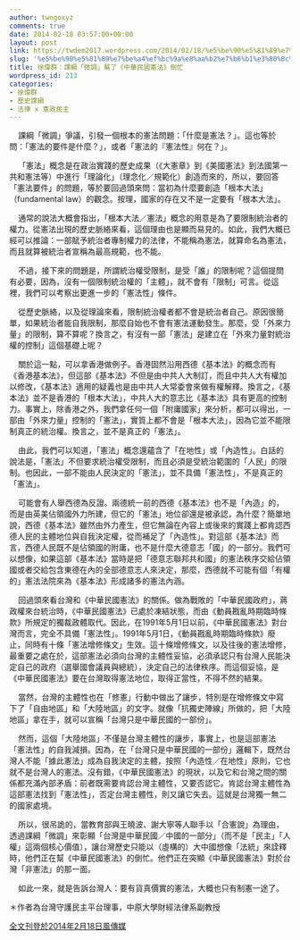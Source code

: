 ```yaml
---
author: twngoxyz
comments: true
date: 2014-02-18 03:57:00+00:00
layout: post
link: https://twdem2017.wordpress.com/2014/02/18/%e5%be%90%e5%81%89%e7%be%a4%ef%bc%9a%e8%aa%b2%e7%b6%b1%e3%80%8c%e5%be%ae%e8%aa%bf%e3%80%8d%e5%b9%ab%e4%ba%86%e3%80%8a%e4%b8%ad%e8%8f%af%e6%b0%91%e5%9c%8b%e6%86%b2%e6%b3%95%e3%80%8b%e5%80%92%e5%bf%99/
slug: '%e5%be%90%e5%81%89%e7%be%a4%ef%bc%9a%e8%aa%b2%e7%b6%b1%e3%80%8c%e5%be%ae%e8%aa%bf%e3%80%8d%e5%b9%ab%e4%ba%86%e3%80%8a%e4%b8%ad%e8%8f%af%e6%b0%91%e5%9c%8b%e6%86%b2%e6%b3%95%e3%80%8b%e5%80%92%e5%bf%99'
title: 徐偉群：課綱「微調」幫了《中華民國憲法》倒忙
wordpress_id: 213
categories:
- 徐偉群
- 歷史課綱
- 法律 x 憲政民主
---
```


    課綱「微調」爭議，引發一個根本的憲法問題：「什麼是憲法？」。這也等於問：「憲法的要件是什麼？」，或者「憲法的『憲法性』何在？」。

  


    「憲法」概念是在政治實踐的歷史成果（《大憲章》到《美國憲法》到法國第一共和憲法等）中進行「理論化」（理念化／規範化）創造而來的，所以，要回答「憲法要件」的問題，等於要回過頭來問：當初為什麼要創造「根本大法」（fundamental law）的觀念。按理，國家的存在又不是一定要有「根本大法」。

  
  


    通常的說法大概會指出，「根本大法／憲法」概念的用意是為了要限制統治者的權力。從憲法出現的歷史脈絡來看，這個理由也是顯而易見的。如此，我們大概已經可以推論：一部賦予統治者專制權力的法律，不能稱為憲法，就算命名為憲法，而且就算被統治者宣稱為最高規範，也不能。

  


    不過，接下來的問題是，所謂統治權受限制，是受「誰」的限制呢？這個提問有必要，因為，沒有一個限制統治權的「主體」，就不會有「限制」可言。從這裡，我們可以考察出更進一步的「憲法性」條件。

  


    從歷史脈絡，以及從理論來看，限制統治權者都不會是統治者自己。原因很簡單，如果統治者能自我限制，那麼自始也不會有憲法運動發生。那麼，受「外來力量」的限制，算不算呢？換言之，有沒有一部「憲法」是建立在「外來力量對統治權的控制」這個基礎上呢？

  


    關於這一點，可以拿香港做例子。香港固然沿用西德《基本法》的概念而有《香港基本法》，但這部《基本法》不但是由中共人大制訂，而且中共人大有權加以修改，《基本法》適用的疑義也是由中共人大常委會來做有權解釋。換言之，《基本法》並不是香港的「根本大法」，中共人大的意志比《基本法》具有更高的控制力。事實上，除香港之外，我們拿任何一個「附庸國家」來分析，都可以得出，一部由「外來力量」控制的「憲法」，實質上都不會是「根本大法」，因為它並不能限制真正的統治權。換言之，並不是真正的「憲法」。

  


    由此，我們可以知道，「憲法」概念還蘊含了「在地性」或「內造性」。白話的說法是，「憲法」不但要求統治權受限制，而且必須是受統治範圍的「人民」的限制。也因此，一部不能由人民決定的「憲法」，並不具備「憲法性」，不是真正的「憲法」。

  


    可能會有人舉西德為反證。兩德統一前的西德《基本法》也不是「內造」的，而是由英美佔領國外力所建，但它的「憲法」地位卻還是被承認，為什麼？簡單地說，西德《基本法》雖然由外力產生，但它無論在內容上或後來的實踐上都肯認西德人民的主體地位與自我決定權，從而補足了「內造性」。對這部《基本法》而言，西德人民既不是佔領國的附庸，也不是什麼大德意志「國」的一部分。我們可以想像，如果這部《基本法》當時是把「德意志聯邦共和國」的憲法秩序交給佔領國或者交給包含東德在內的全部德意志人來決定，那麼，西德就不可能有個「有權的」憲法法院來為《基本法》形成諸多的憲法內涵。

  


    回過頭來看台灣和《中華民國憲法》的關係。做為戰敗的「中華民國政府」，蔣政權來台統治時，《中華民國憲法》已處於凍結狀態，而由《動員戡亂時期臨時條款》所規定的獨裁政體取代。因此，在1991年5月1日以前，《中華民國憲法》對台灣而言，完全不具備「憲法性」。1991年5月1日，《動員戡亂時期臨時條款》廢止，同時有十條「憲法增修條文」生效。這十條增修條文，以及往後的憲法增修，最重要之處在於，這部憲法必須向台灣的主體性妥協，必須承認只有台灣人民能決定自己的政府（選舉國會議員與總統），決定自己的法律秩序。而這個妥協，是《中華民國憲法》要在台灣取得憲法地位，取得正當性，不得不然的結果。

  


    當然，台灣的主體性也在「修憲」行動中做出了讓步，特別是在增修條文中寫下了「自由地區」和「大陸地區」的文字。就像「抗獨史陣線」所做的，把「大陸地區」拿在手，就可以宣稱「台灣只是中華民國的一部份」。

  


    然而，這個「大陸地區」不僅是台灣主體性的讓步，事實上，也是這部憲法「憲法性」的自我減損。因為，在「台灣只是中華民國的一部份」邏輯下，既然台灣人不能「據此憲法」成為自我決定的主體，按照「內造性／在地性」原則，它也就不是台灣人的憲法。沒有錯，《中華民國憲法》的現狀，以及它和台灣之間的關係都充滿內部矛盾：前者既需要肯認台灣主體性，又要否認它。肯認台灣主體性為這部憲法找到「憲法性」，否定台灣主體性，則又讓它失去。這就是台灣獨一無二的國家處境。

  


    所以，很吊詭的，當教育部與王曉波、謝大寧等人聯手以「合憲說」為理由，透過課綱「微調」來彰顯「台灣是中華民國／中國的一部分」（而不是「民主」「人權」這兩個核心價值），讓台灣歷史只能以（虛構的）大中國想像「法統」來詮釋時，他們正在幫《中華民國憲法》的倒忙。他們正在突顯《中華民國憲法》對於台灣「非憲法」的那一面。

  


    如此一來，就是告訴台灣人：要有貨真價實的憲法，大概也只有制憲一途了。

  


＊作者為台灣守護民主平台理事，中原大學財經法律系副教授

[全文刊登於2014年2月18日風傳媒](http://www.stormmediagroup.com/opencms/review/detail/2d5785f5-9846-11e3-a941-ef2804cba5a1/?uuid=2d5785f5-9846-11e3-a941-ef2804cba5a1)
